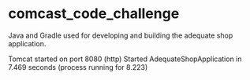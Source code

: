 # comcast_code_challenge

Java and Gradle used for developing and building the adequate shop application.

Tomcat started on port 8080 (http) 
Started AdequateShopApplication in 7.469 seconds (process running for 8.223)
